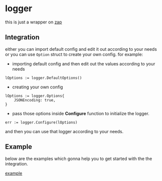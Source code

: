 # logger

this is just a wrapper on [zap](https://github.com/uber-go/zap)

## Integration

either you can import default config and edit it out according to your needs or you can use `Option` struct to create your own config. for example:

- importing default config and then edit out the values according to your needs
```
lOptions := logger.DefaultOptions()
```

- creating your own config
```
lOptions := logger.Options{
	JSONEncoding: true,
}
```

- pass those options inside **Configure** function to initialize the logger.

```
err := logger.Configure(lOptions)
```

and then you can use that logger according to your needs.
## Example

below are the examples which gonna help you to get started with the the integration.

[example](example/)